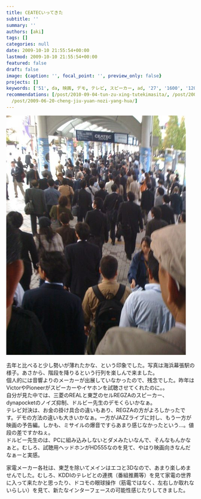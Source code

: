 ```yaml
---
title: CEATECいってきた
subtitle: ''
summary: ''
authors: [aki]
tags: []
categories: null
date: 2009-10-10 21:55:54+00:00
lastmod: 2009-10-10 21:55:54+00:00
featured: false
draft: false
image: {caption: '', focal_point: '', preview_only: false}
projects: []
keywords: ['51', da, 映画, デモ, テレビ, スピーカー, ad, '27', '1600', '1200']
recommendations: [/post/2010-09-04-tun-zu-xing-tutekimasita/, /post/2009-08-12-rui-yan-si/,
  /post/2009-06-20-cheng-jiu-yuan-nozi-yang-hua/]
---
```

[![](p_1600_1200_eeff51ad-5f1c-4cb3-9c71-f5f1b3da8a27.jpeg)](p_1600_1200_eeff51ad-5f1c-4cb3-9c71-f5f1b3da8a27.jpeg)

去年と比べると少し勢いが薄れたかな、という印象でした。写真は海浜幕張駅の様子。あさから、階段を降りるという行列を楽しんで来ました。  
個人的には音響よりのメーカーが出展していなかったので、残念でした。昨年はVictorやPioneerがスピーカーやイヤホンを試聴させてくれたのに。。  
自分が見た中では、三菱のREALと東芝のセルREGZAのスピーカー、dynapocketのノイズ抑制、ドルビー先生のデモくらいかなぁ。  
テレビ対決は、お金の掛け具合の違いもあり、REGZAの方がよろしかったです。デモの方法の違いも大きいかなぁ。一方がJAZZライブに対し、もう一方が映画の予告編。しかも、ミサイルの爆音ですらあまり感じなかったという…。値段の差ですかねぇ。  
ドルビー先生のは、PCに組み込みしないとダメみたいなんで、そんなもんかなぁと。むしろ、試聴用ヘッドホンがHD555なのを見て、やはり映画向きなんだなぁーと実感。

家電メーカー各社は、東芝を除いてメインはエコと3Dなので、あまり楽しめませんでした。むしろ、KDDIのテレビとの連携（番組推薦等）を見て家電の世界に入って来たかと思ったり、ドコモの眼球操作（筋電ではなく、左右しか取れないらしい）を見て、新たなインターフェースの可能性感じたりしてきました。


